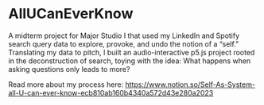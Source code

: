 # AllUCanEverKnow
A midterm project for Major Studio I that used my LinkedIn and Spotify search query data to explore, provoke, and undo the notion of a “self.” Translating my data to pitch, I built an audio-interactive p5.js project rooted in the deconstruction of search, toying with the idea: What happens when asking questions only leads to more?

Read more about my process here: https://www.notion.so/Self-As-System-all-U-can-ever-know-ecb810ab160b4340a572d43e280a2023
